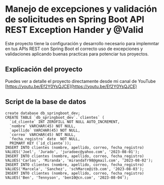 # Manejo de excepciones y validación de solicitudes en Spring Boot API REST Exception Hander y @Valid

Este proyecto tiene la configuración y desarrollo necesario para implemntar en tus APIs REST con Spring Boot el correcto uso de excepciones y validaciones aplicando buenas practicas para potenciar tus proyectos. 

## Explicación del proyecto

Puedes ver a detalle el proyecto directamente desde mi canal de YouTube [https://youtu.be/Ef2Y0YsQJCE](https://youtu.be/Ef2Y0YsQJCE)


## Script de la base de datos

```
create database db_springboot_dev;
CREATE TABLE `db_springboot_dev`.`clientes` (
  `id_cliente` INT ZEROFILL NOT NULL AUTO_INCREMENT,
  `nombre` VARCHAR(45) NOT NULL,
  `apellido` VARCHAR(45) NOT NULL,
  `correo` VARCHAR(45) NOT NULL,
  `fecha_registro` date  NOT NULL,
  PRIMARY KEY (`id_cliente`));
INSERT INTO clientes (nombre, apellido, correo, fecha_registro) VALUES('Joel', 'Jurado', 'juradoec@yahoo.com', '2023-08-01');
INSERT INTO clientes (nombre, apellido, correo, fecha_registro) VALUES('Carlos', 'Miranda', 'mirandaTr98@gmail.com', '2023-08-02');
INSERT INTO clientes (nombre, apellido, correo, fecha_registro) VALUES('Marcela', 'Sanchez', 'schMarce@itb.com', '2023-08-03');
INSERT INTO clientes (nombre, apellido, correo, fecha_registro) VALUES('Ben', 'Tennyson', 'ben10@cn.com', '2023-08-04');
```

